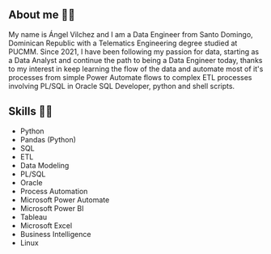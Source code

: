 ## About me 🧍‍♂️

My name is Ángel Vilchez and I am a Data Engineer from Santo Domingo, Dominican Republic with a Telematics Engineering degree studied at PUCMM. Since 2021, I have been following my passion for data, starting as a Data Analyst and continue the path to being a Data Engineer today, thanks to my interest in keep learning the flow of the data and automate most of it's processes from simple Power Automate flows to complex ETL processes involving PL/SQL in Oracle SQL Developer, python and shell scripts.

## Skills 👨‍💻
- Python
- Pandas (Python)
- SQL
- ETL
- Data Modeling
- PL/SQL
- Oracle
- Process Automation
- Microsoft Power Automate
- Microsoft Power BI
- Tableau
- Microsoft Excel
- Business Intelligence
- Linux
